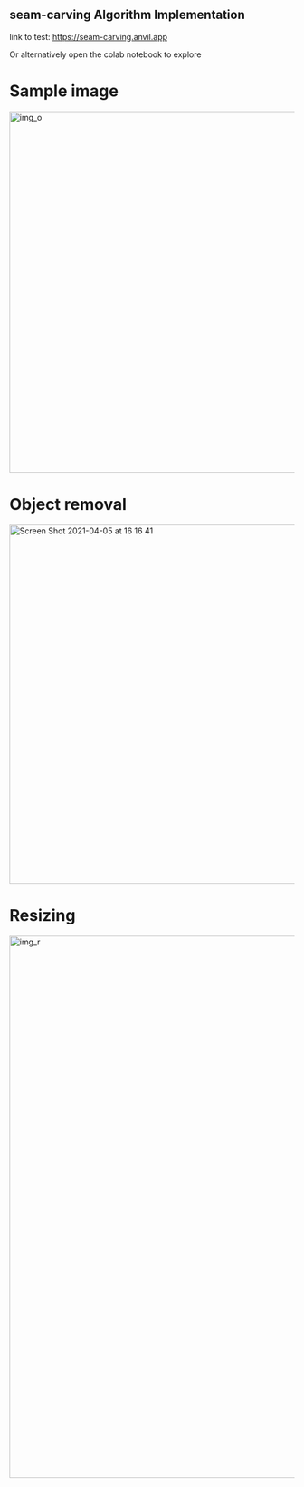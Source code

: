 ## seam-carving Algorithm Implementation 

link to test:
https://seam-carving.anvil.app

Or alternatively open the colab notebook to explore

# Sample image
<img width="637" alt="img_o" src="https://user-images.githubusercontent.com/63349042/113577934-bc7c7d00-962a-11eb-9d50-9c8c475d759c.png">


# Object removal
<img width="633" alt="Screen Shot 2021-04-05 at 16 16 41" src="https://user-images.githubusercontent.com/63349042/113578038-e03fc300-962a-11eb-8dbc-3b886447714a.png">


# Resizing 
<img width="956" alt="img_r" src="https://user-images.githubusercontent.com/63349042/113578068-e9c92b00-962a-11eb-80d8-1ab5cd8853d6.png">


